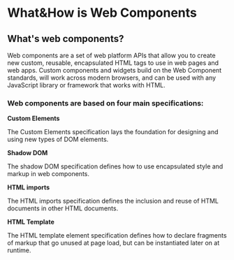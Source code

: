 # What&How is Web Components

## What's web components?

Web components are a set of web platform APIs that allow you to create new custom, reusable, encapsulated HTML tags to use in web pages and web apps. Custom components and widgets build on the Web Component standards, will work across modern browsers, and can be used with any JavaScript library or framework that works with HTML.

### Web components are based on four main specifications:

**Custom Elements**

The Custom Elements specification lays the foundation for designing and using new types of DOM elements.

**Shadow DOM**

The shadow DOM specification defines how to use encapsulated style and markup in web components.

**HTML imports**

The HTML imports specification defines the inclusion and reuse of HTML documents in other HTML documents.

**HTML Template**

The HTML template element specification defines how to declare fragments of markup that go unused at page load, but can be instantiated later on at runtime.